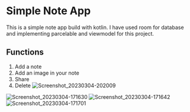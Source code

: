 # Simple Note App
This is a simple note app build with kotlin. I have used room for database and implementing parcelable and viewmodel for this project.

## Functions
1. Add a note
2. Add an image in your note
3. Share
4. Delete
![Screenshot_20230304-202009](https://user-images.githubusercontent.com/55539396/222904166-e72cd6dd-7de8-4eed-a9cd-14777823298f.png)

![Screenshot_20230304-171630](https://user-images.githubusercontent.com/55539396/222901553-463e1f36-c4c7-412a-a9a2-f3e35043eea4.png)
![Screenshot_20230304-171642](https://user-images.githubusercontent.com/55539396/222901556-89073d38-099b-4e48-b4fa-3d2830bcccf1.png)
![Screenshot_20230304-171701](https://user-images.githubusercontent.com/55539396/222901557-f1060fc3-24f8-41ae-92c2-52aa5ee02d99.png)
